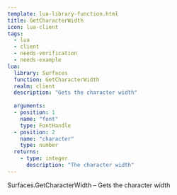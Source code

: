 ```yaml
---
template: lua-library-function.html
title: GetCharacterWidth
icon: lua-client
tags:
  - lua
  - client
  - needs-verification
  - needs-example
lua:
  library: Surfaces
  function: GetCharacterWidth
  realm: client
  description: "Gets the character width"
  
  arguments:
  - position: 1
    name: "font"
    type: FontHandle
  - position: 2
    name: "character"
    type: number
  returns:
    - type: integer
      description: "The character width"
---
```


<div class="lua__search__keywords">
Surfaces.GetCharacterWidth &#x2013; Gets the character width
</div>

